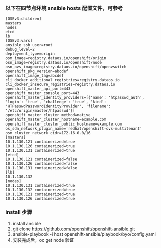 ### 以下在四节点环境 ansible hosts 配置文件，可参考
```
[OSEv3:children]
masters
nodes
etcd
lb
[OSEv3:vars]
ansible_ssh_user=root
debug_level=2
deployment_type=origin
osm_image=registry.dataos.io/openshift/origin
osn_image=registry.dataos.io/openshift/node
osn_ovs_image=registry.dataos.io/openshift/openvswitch
openshift_pkg_version=abcdef
openshift_image_tag=abcdef
cli_docker_additional_registries=registry.dataos.io
cli_docker_insecure_registries=registry.dataos.io
openshift_master_api_port=443
openshift_master_console_port=443
openshift_master_identity_providers=[{'name': 'htpasswd_auth', 'login': 'true', 'challenge': 'true', 'kind': 'HTPasswdPasswordIdentityProvider', 'filename': '/etc/origin/master/htpasswd'}]
openshift_master_cluster_method=native
openshift_master_cluster_hostname=example.com
openshift_master_cluster_public_hostname=example.com
os_sdn_network_plugin_name='redhat/openshift-ovs-multitenant'
osm_cluster_network_cidr=172.16.0.0/16
[masters]
10.1.130.121 containerized=true
10.1.130.126 containerized=true
10.1.130.131 containerized=true
[etcd]
10.1.130.121 containerized=false
10.1.130.126 containerized=false
10.1.130.131 containerized=false
[lb]
10.1.130.132
[nodes]
10.1.130.131 containerized=true
10.1.130.132 containerized=true
10.1.130.121 containerized=true
10.1.130.126 containerized=true
```
### install 步骤
1. install ansible
2. git clone https://github.com/openshift/openshift-ansible.git
3. ansible-playbook -i host openshift-ansible/playbook/byo/config.yaml
4. 安装完成后，oc get node 验证
